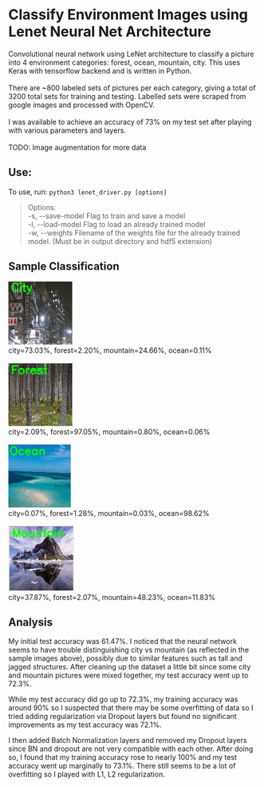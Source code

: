 # Classify Environment Images using Lenet Neural Net Architecture
Convolutional neural network using LeNet architecture to classify a picture into 4 environment categories: forest, ocean, mountain, city. This uses Keras with tensorflow backend and is written in Python. <br><br>
There are ~800 labeled sets of pictures per each category, giving a total of 3200 total sets for training and testing. Labelled sets were scraped from google images and processed with OpenCV.  <br><br>
I was available to achieve an accuracy of 73% on my test set after playing with various parameters and layers. <br><br>
TODO: Image augmentation for more data

## Use:
To use, run: `python3 lenet_driver.py [options]`  
>Options:  
    -s, --save-model    Flag to train and save a model  
    -l, --load-model    Flag to load an already trained model  
    -w, --weights       Filename of the weights file for the already trained model. (Must be in output directory and hdf5 extension)  

## Sample Classification
![alt text](screenshots/sample1.png)<br>
city=73.03%, forest=2.20%, mountain=24.66%, ocean=0.11%
<br><br>
![alt text](screenshots/sample2.png)<br>
city=2.09%, forest=97.05%, mountain=0.80%, ocean=0.06%
<br><br>
![alt text](screenshots/sample3.png)<br>
city=0.07%, forest=1.28%, mountain=0.03%, ocean=98.62%
<br><br>
![alt text](screenshots/sample4.png)<br>
city=37.87%, forest=2.07%, mountain=48.23%, ocean=11.83%

## Analysis
My initial test accuracy was 61.47%. I noticed that the neural network seems to have trouble distinguishing city vs mountain (as reflected in the sample images above), possibly due to similar features such as tall and jagged structures. After cleaning up the dataset a little bit since some city and mountain pictures were mixed together, my test accuracy went up to 72.3%.

While my test accuracy did go up to 72.3%, my training accuracy was around 90% so I suspected that there may be some overfitting of data so I tried adding regularization via Dropout layers but found no significant improvements as my test accuracy was 72.1%. 

I then added Batch Normalization layers and removed my Dropout layers since BN and dropout are not very compatible with each other. After doing so, I found that my training accuracy rose to nearly 100% and my test accuracy went up marginally to 73.1%. There still seems to be a lot of overfitting so I played with L1, L2 regularization.

